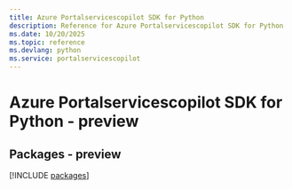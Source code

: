 ```yaml
---
title: Azure Portalservicescopilot SDK for Python
description: Reference for Azure Portalservicescopilot SDK for Python
ms.date: 10/20/2025
ms.topic: reference
ms.devlang: python
ms.service: portalservicescopilot
---
```

# Azure Portalservicescopilot SDK for Python - preview
## Packages - preview
[!INCLUDE [packages](portalservicescopilot-index.md)]